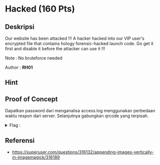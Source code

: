 # Hacked (160 Pts)

## Deskripsi
Our website has been attacked !!! A hacker hacked into our VIP user's encrypted file that contains hology forensic-hacked launch code. Go get it first and disable it before the attacker can use it !!!

Note : No bruteforce needed

Author : **RH01**

## Hint 

## Proof of Concept
Dapatkan password dari menganalisa access.log menggunakan perbedaan waktu respon dari server. Selanjutnya gabungkan qrcode yang terpisah.

<details>
<summary>Flag : </summary>
	hology4{c0ngr4tzzz_y0u_got_m3}
</details>

## Referensi
- https://superuser.com/questions/316132/appending-images-vertically-in-imagemagick/316189
